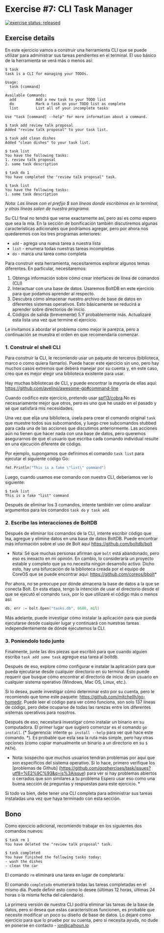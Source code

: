 # Exercise #7: CLI Task Manager

[![exercise status: released](https://img.shields.io/badge/exercise%20status-released-green.svg?style=for-the-badge)](https://gophercises.com/exercises/task) <!--[![demo](https://img.shields.io/badge/demo-%E2%86%92-yellow.svg?style=for-the-badge)](https://gophercises.com/demos/cyoa/)-->

## Exercise details

En este ejercicio vamos a construir una herramienta CLI que se puede utilizar para administrar sus tareas pendientes en el terminal. El uso básico de la herramienta se verá más o menos así:
```
$ task
task is a CLI for managing your TODOs.

Usage:
  task [command]

Available Commands:
  add         Add a new task to your TODO list
  do          Mark a task on your TODO list as complete
  list        List all of your incomplete tasks

Use "task [command] --help" for more information about a command.

$ task add review talk proposal
Added "review talk proposal" to your task list.

$ task add clean dishes
Added "clean dishes" to your task list.

$ task list
You have the following tasks:
1. review talk proposal
2. some task description

$ task do 1
You have completed the "review talk proposal" task.

$ task list
You have the following tasks:
1. some task description
```

*Nota: Las líneas con el prefijo $ son líneas donde escribimos en la terminal, y otras líneas salen de nuestro programa.*

Su CLI final no tendrá que verse exactamente así, pero así es como espero que sea la mía. En la sección de bonificación también discutiremos algunas características adicionales que podríamos agregar, pero por ahora nos quedaremos con los tres programas anteriores:

- `add` - agrega una nueva tarea a nuestra lista
- `list` - enumera todas nuestras tareas incompletas
- `do` - marca una tarea como completa

Para construir esta herramienta, necesitaremos explorar algunos temas diferentes. En particular, necesitaremos:

1. Obtenga información sobre cómo crear interfaces de línea de comandos (CLI)
2.  Interactuar con una base de datos. Usaremos BoltDB en este ejercicio para que podamos aprender al respecto.
3. Descubra cómo almacenar nuestro archivo de base de datos en diferentes sistemas operativos. Esto básicamente se reducirá a aprender sobre directorios de inicio.
4. Códigos de salida (brevemente)
5.Y probablemente más. Actualizaré esta lista una vez que termine el ejercicio.

Le invitamos a abordar el problema como mejor le parezca, pero a continuación se muestra el orden en que recomendaría comenzar.

### 1. Construir el shell CLI

Para construir la CLI, le recomiendo usar un paquete de terceros (biblioteca, marco o como quiera llamarlo). Puede hacer este ejercicio sin uno, pero hay muchos casos extremos que deberá manejar por su cuenta y, en este caso, creo que es mejor elegir una biblioteca existente para usar.

Hay muchas bibliotecas de CLI, y puede encontrar la mayoría de ellas aquí: <https://github.com/avelino/awesome-go#command-line>

Cuando codifico este ejercicio, pretendo usar [spf13/cobra](https://github.com/spf13/cobra).No es necesariamente mejor que otros, pero es uno que he usado en el pasado y sé que satisfará mis necesidades.

Una vez que elija una biblioteca, úsela para crear el comando original `task` que muestre todos sus subcomandos, y luego cree subcomandos stubbed para cada una de las acciones que discutimos anteriormente. Las acciones aún no tienen que hacer nada con una base de datos, pero queremos asegurarnos de que el usuario que escriba cada comando individual resulte en una ejecución diferente de código.

Por ejemplo, supongamos que definimos el comando `task list` para ejecutar el siguiente código Go:

```go
fmt.Println("This is a fake \"list\" command")
```

Luego, cuando usamos ese comando con nuestra CLI, deberíamos ver lo siguiente:

```
$ task list
This is a fake "list" command
```

Después de eliminar los 3 comandos, intente también ver cómo analizar argumentos para los comandos `task do` y` task add`.

### 2. Escribe las interacciones de BoltDB

Después de eliminar los comandos de la CLI, intente escribir código que lea, agregue y elimine datos en una base de datos BoltDB. Puede encontrar más información sobre el uso de Bolt aquí <https://github.com/boltdb/bolt>

* Nota: Sé que muchas personas afirman que `bolt` está abandonado, pero eso es inexacto en mi opinión. En cambio, lo consideraría un proyecto estable y completo que ya no necesita ningún desarrollo activo. Dicho esto, hay una bifurcación de la biblioteca creada por el equipo de CoreOS que se puede encontrar aquí: <https://github.com/coreos/bbolt>*

Por ahora, no se preocupe por dónde almacena la base de datos a la que se conecta Bolt. En esta etapa, tengo la intención de usar el directorio desde el que se ejecutó el comando `task`, por lo que utilizaré el código más o menos así:

```go
db, err := bolt.Open("tasks.db", 0600, nil)
```

Más adelante, puede investigar cómo instalar la aplicación para que pueda ejecutarse desde cualquier lugar y continuará con nuestras tareas independientemente de dónde ejecutemos la CLI.

### 3. Poniendolo todo junto

Finalmente, junte las dos piezas que escribió para que cuando alguien escriba `task add some task` agregue esa tarea al boltdb.

Después de eso, explore cómo configurar e instalar la aplicación para que pueda ejecutarse desde cualquier directorio en su terminal. Esto puede requerir que busque cómo encontrar el directorio de inicio de un usuario en cualquier sistema operativo (Windows, Mac OS, Linux, etc.).

Si lo desea, puede investigar cómo determinar esto por su cuenta, pero le recomiendo que tome este paquete: <https://github.com/mitchellh/go-homedir>. Puede leer el código para ver cómo funciona, son solo 137 líneas de código, pero debe ocuparse de todas las rarezas entre los diferentes sistemas operativos para nosotros.

Después de eso, necesitará investigar cómo instalar un binario en su computadora. El primer lugar que sugiero comenzar es el comando `go install`. (* Sugerencia: intente `go install --help` para ver qué hace este comando. *). Es probable que esta sea la ruta más simple, pero hay otras opciones (como copiar manualmente un binario a un directorio en su `$ PATH`).

* Nota: sospecho que muchos usuarios tendrán problemas por aquí que son específicos del sistema operativo. Si lo hace, primero verifique los [problemas de Github] (https://github.com/gophercises/task/issues?utf8=%E2%9C%93&q=is%3Aissue) para ver si hay problemas abiertos o cerrados que son similares a tu problema Espero usar eso como una buena sección de preguntas y respuestas para este ejercicio. *

Si todo va bien, debe tener una CLI completa para administrar sus tareas instaladas una vez que haya terminado con esta sección.


## Bono

Como ejercicio adicional, recomiendo trabajar en los siguientes dos comandos nuevos:

```
$ task rm 1
You have deleted the "review talk proposal" task.

$ task completed
You have finished the following tasks today:
- wash the dishes
- clean the car
```

El comando `rm` eliminará una tarea en lugar de completarla.

El comando `completado` enumerará todas las tareas completadas en el mismo día. Puede definir esto como lo desee (últimas 12 horas, últimas 24 horas o la misma fecha del calendario).

La primera versión de nuestra CLI podría eliminar las tareas de la base de datos, pero si desea que estas características funcionen, es probable que necesite modificar un poco su diseño de base de datos. Lo dejaré como ejercicio para que lo pruebe por su cuenta, pero si necesita ayuda, no dude en ponerse en contacto - <jon@calhoun.io>
